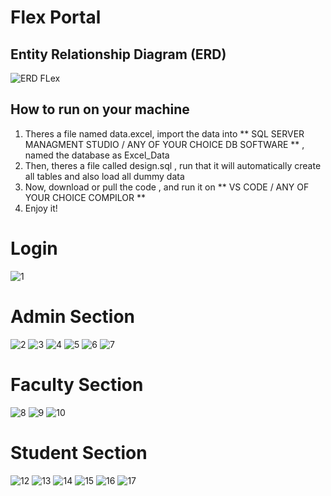 # Flex Portal

## Entity Relationship Diagram (ERD)
![ERD FLex](https://github.com/zainulabideen1122/FlexPortal/assets/59528492/4ea0498e-9bf9-4097-aed8-3d11f01fa4dd)

## How to run on your machine
  1. Theres a file named data.excel, import the data into ** SQL SERVER MANAGMENT STUDIO / ANY OF YOUR CHOICE DB SOFTWARE ** , named the database as Excel_Data
  2. Then, theres a file called design.sql , run that it will automatically create all tables and also load all dummy data
  3. Now, download or pull the code , and run it on ** VS CODE / ANY OF YOUR CHOICE COMPILOR ** 
  4. Enjoy it!


# Login

![1](https://github.com/zainulabideen1122/FlexPortal/assets/59528492/3274f06b-efe9-4bac-8b8c-6cc4d478898c)

# Admin Section

![2](https://github.com/zainulabideen1122/FlexPortal/assets/59528492/e8352712-6855-418f-b9e4-3aca2bfae038)
![3](https://github.com/zainulabideen1122/FlexPortal/assets/59528492/b0e55d31-6c40-4dee-963f-825a7472c749)
![4](https://github.com/zainulabideen1122/FlexPortal/assets/59528492/82327388-41dd-4fb7-a2d5-94db600cf991)
![5](https://github.com/zainulabideen1122/FlexPortal/assets/59528492/84f39024-2949-44f8-a4f5-6e1d30b82557)
![6](https://github.com/zainulabideen1122/FlexPortal/assets/59528492/8f1b5606-c54a-4b81-82d5-ecf2301dd3d9)
![7](https://github.com/zainulabideen1122/FlexPortal/assets/59528492/f36d1e79-cae3-4f34-baf3-f8179b9c9054)

# Faculty Section

![8](https://github.com/zainulabideen1122/FlexPortal/assets/59528492/70e3624a-7f6f-4640-b34b-506cf596b006)
![9](https://github.com/zainulabideen1122/FlexPortal/assets/59528492/7da485f7-e311-41ba-8b70-8d6c926e9143)
![10](https://github.com/zainulabideen1122/FlexPortal/assets/59528492/e818b603-248d-47aa-8367-b96a5915f26b)


# Student Section

![12](https://github.com/zainulabideen1122/FlexPortal/assets/59528492/339c88d0-bcba-4cfc-9622-08383d6b2318)
![13](https://github.com/zainulabideen1122/FlexPortal/assets/59528492/0fa8bd61-cb39-47d0-a06c-23d4a021c7b0)
![14](https://github.com/zainulabideen1122/FlexPortal/assets/59528492/48087ce4-ec3c-455f-a2ca-eedc0287af64)
![15](https://github.com/zainulabideen1122/FlexPortal/assets/59528492/53801d7e-e533-4467-939e-50c36c641c43)
![16](https://github.com/zainulabideen1122/FlexPortal/assets/59528492/e17ec454-a75c-4a84-8015-481b9b323ad8)
![17](https://github.com/zainulabideen1122/FlexPortal/assets/59528492/b114c144-dd82-40d9-bb44-8a4c28d0d906)

